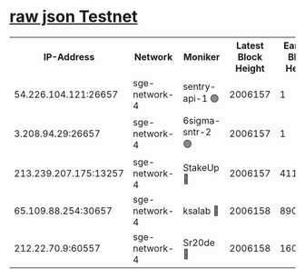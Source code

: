 
[raw json Testnet](https://rpc-check.sget.stavr.tech/sget/rpc-sget-result.json)
=


<table><tr><th>IP-Address</th><th>Network</th><th>Moniker</th><th>Latest Block Height</th><th>Earliest Block Height</th><th>Catching Up</th><th>Tx Index</th><th>Voting Power</th><th>Scan Time</th></tr><tr><td>54.226.104.121:26657</td><td>sge-network-4</td><td>sentry-api-1 🟢</td><td>2006157</td><td>1</td><td>False</td><td>on</td><td>0</td><td>2024-03-14T15:43:52.369145073UTC</td></tr><tr><td>3.208.94.29:26657</td><td>sge-network-4</td><td>6sigma-sntr-2 🟢</td><td>2006157</td><td>1</td><td>False</td><td>on</td><td>0</td><td>2024-03-14T15:44:01.649025458UTC</td></tr><tr><td>213.239.207.175:13257</td><td>sge-network-4</td><td>StakeUp 🔴</td><td>2006157</td><td>411001</td><td>False</td><td>off</td><td>100</td><td>2024-03-14T15:44:00.709428046UTC</td></tr><tr><td>65.109.88.254:30657</td><td>sge-network-4</td><td>ksalab 🔴</td><td>2006158</td><td>890001</td><td>False</td><td>on</td><td>3269</td><td>2024-03-14T15:44:06.036084440UTC</td></tr><tr><td>212.22.70.9:60557</td><td>sge-network-4</td><td>Sr20de 🔴</td><td>2006158</td><td>1608978</td><td>False</td><td>on</td><td>133</td><td>2024-03-14T15:44:08.493523313UTC</td></tr></table>
